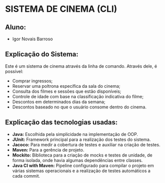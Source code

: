 # SISTEMA DE CINEMA (CLI)
## Aluno:
* Igor Novais Barroso
## Explicação do Sistema:
Este é um sistema de cinema através da linha de comando. Através dele, é possível:
- Comprar ingressos;
- Reservar uma poltrona específica da sala do cinema;
- Consulta dos filmes e sessões que estão disponíveis;
- Controle de idade com base na classificação indicativa do filme;
- Descontos em determinados dias da semana;
- Descontos baseado no que o usuário consome dentro do cinema.

## Explicação das tecnologias usadas:
- **Java:** Escolhida pela simplicidade na implementação de OOP.
- **JUnit:** Framework principal para a realização dos testes do sistema.
- **Jacoco:** Para medir a cobertura de testes e auxiliar na criação de testes.
- **Maven:** Para a gerência de projeto.
- **Mockito:** Biblioteca para a criação de mocks e testes de unidade, de forma isolada, onde havia algumas dependências entre classes.
- **Java CI with Maven:** Pipeline configurado para compilar o projeto em várias sistemas operacionais e a realização de testes automáticos a cada commit.
